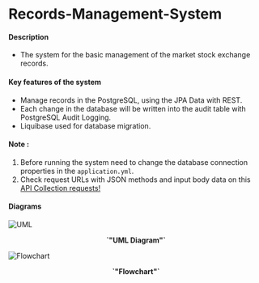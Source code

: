 # Records-Management-System
<h4>Description</h4>

* The system for the basic management of the market stock exchange records.

<h4>Key features of the system</h4>

* Manage records in the PostgreSQL, using the JPA Data with REST.
* Each change in the database will be written into the audit table with PostgreSQL Audit Logging.
* Liquibase used for database migration.

<h4>Note : </h4>

 1) Before running the system need to change the database connection properties in the `application.yml`.</br>
 2) Check request URLs with JSON methods and input body data on this [API Collection requests!](https://documenter.getpostman.com/view/2846959/TVCgxS8t)

<h4>Diagrams</h4>

![UML](https://drive.google.com/uc?export=view&id=1PjQwUZYwbIpdrVHo0RKbYOWj-Qcf2Kj3)
<p align="center"><b>`"UML Diagram"`</b></p>

![Flowchart](https://drive.google.com/uc?export=view&id=1p98MmIqvDqSufCrjBUPVxTljdWb4mAey)
<p align="center"><b>`"Flowchart"`</b></p>
